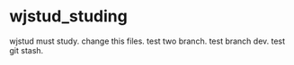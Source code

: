 # wjstud_studing
wjstud must study.
change this files.
test two branch. 
test branch dev.
test git stash.
